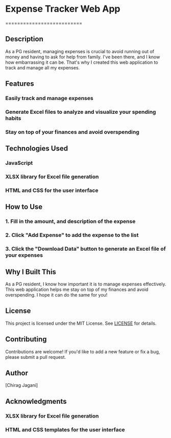 # Expense Tracker Web App
==========================

## Description
As a PG resident, managing expenses is crucial to avoid running out of money and having to ask for help from family. I've been there, and I know how embarrassing it can be. That's why I created this web application to track and manage all my expenses.

## Features
### Easily track and manage expenses
### Generate Excel files to analyze and visualize your spending habits
### Stay on top of your finances and avoid overspending

## Technologies Used
### JavaScript
### XLSX library for Excel file generation
### HTML and CSS for the user interface

## How to Use
### 1. Fill in the amount, and description of the expense
### 2. Click "Add Expense" to add the expense to the list
### 3. Click the "Download Data" button to generate an Excel file of your expenses

## Why I Built This
As a PG resident, I know how important it is to manage expenses effectively. This web application helps me stay on top of my finances and avoid overspending. I hope it can do the same for you!

## License
This project is licensed under the MIT License. See [LICENSE](LICENSE) for details.

## Contributing
Contributions are welcome! If you'd like to add a new feature or fix a bug, please submit a pull request.

## Author
[Chirag Jagani]

## Acknowledgments
### XLSX library for Excel file generation
### HTML and CSS templates for the user interface
